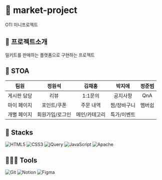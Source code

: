 # 🏃 market-project
OTI 미니프로젝트
## 🍝 프로젝트소개
밀키트를  판매하는 플랫폼으로 구현하는 프로젝트
## 🥦 STOA
팀원|정원석|김채홍|박지애|정준범
:------------: | :------------: | :-------------: | :-------------: | :-------------: 
게시판 담당|리뷰|1:1문의|공지사항|QnA
마이 페이지|포인트/쿠폰|주문 내역|찜/장바구니|멤버쉽
개별 페이지|회원가입/로그인|메인/카테고리|특가/이벤트
## 🧰 Stacks
![HTML5](https://img.shields.io/badge/html5-%23E34F26.svg?style=for-the-badge&logo=html5&logoColor=white)
![CSS3](https://img.shields.io/badge/css3-%231572B6.svg?style=for-the-badge&logo=css3&logoColor=white)
![jQuery](https://img.shields.io/badge/jquery-%230769AD.svg?style=for-the-badge&logo=jquery&logoColor=white)
![JavaScript](https://img.shields.io/badge/javascript-%23323330.svg?style=for-the-badge&logo=javascript&logoColor=%23F7DF1E)
![Apache](https://img.shields.io/badge/apache-%23D42029.svg?style=for-the-badge&logo=apache&logoColor=white)
## 🧑‍🤝‍🧑 Tools
![Git](https://img.shields.io/badge/git-%23F05033.svg?style=for-the-badge&logo=git&logoColor=white)
![Notion](https://img.shields.io/badge/Notion-%23000000.svg?style=for-the-badge&logo=notion&logoColor=white)
![Figma](https://img.shields.io/badge/Figma-F24E1E?style=for-the-badge&logo=figma&logoColor=white)
